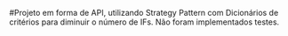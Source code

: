 #Projeto em forma de API, utilizando Strategy Pattern com Dicionários de critérios para diminuir o número de IFs. Não foram implementados testes. 
